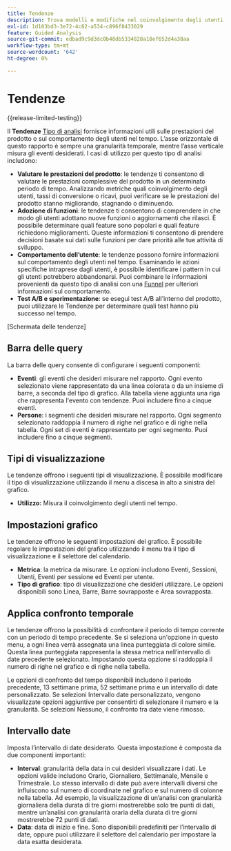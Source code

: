 ```yaml
---
title: Tendenze
description: Trova modelli e modifiche nel coinvolgimento degli utenti nel tempo.
exl-id: 1d103bd3-3e72-4c82-a534-c896f8433029
feature: Guided Analysis
source-git-commit: edbad9c9d3dc0b48db5334828a18ef652d4a38aa
workflow-type: tm+mt
source-wordcount: '642'
ht-degree: 0%

---
```


# Tendenze

{{release-limited-testing}}

Il **Tendenze** [Tipo di analisi](overview.md) fornisce informazioni utili sulle prestazioni del prodotto o sul comportamento degli utenti nel tempo. L’asse orizzontale di questo rapporto è sempre una granularità temporale, mentre l’asse verticale misura gli eventi desiderati. I casi di utilizzo per questo tipo di analisi includono:

* **Valutare le prestazioni del prodotto**: le tendenze ti consentono di valutare le prestazioni complessive del prodotto in un determinato periodo di tempo. Analizzando metriche quali coinvolgimento degli utenti, tassi di conversione o ricavi, puoi verificare se le prestazioni del prodotto stanno migliorando, stagnando o diminuendo.
* **Adozione di funzioni**: le tendenze ti consentono di comprendere in che modo gli utenti adottano nuove funzioni o aggiornamenti che rilasci. È possibile determinare quali feature sono popolari e quali feature richiedono miglioramenti. Queste informazioni ti consentono di prendere decisioni basate sui dati sulle funzioni per dare priorità alle tue attività di sviluppo.
* **Comportamento dell’utente**: le tendenze possono fornire informazioni sul comportamento degli utenti nel tempo. Esaminando le azioni specifiche intraprese dagli utenti, è possibile identificare i pattern in cui gli utenti potrebbero abbandonarsi. Puoi combinare le informazioni provenienti da questo tipo di analisi con una [Funnel](funnel.md) per ulteriori informazioni sul comportamento.
* **Test A/B e sperimentazione**: se esegui test A/B all’interno del prodotto, puoi utilizzare le Tendenze per determinare quali test hanno più successo nel tempo.

[Schermata delle tendenze]

## Barra delle query

La barra delle query consente di configurare i seguenti componenti:

* **Eventi**: gli eventi che desideri misurare nel rapporto. Ogni evento selezionato viene rappresentato da una linea colorata o da un insieme di barre, a seconda del tipo di grafico. Alla tabella viene aggiunta una riga che rappresenta l&#39;evento con tendenze. Puoi includere fino a cinque eventi.
* **Persone**: i segmenti che desideri misurare nel rapporto. Ogni segmento selezionato raddoppia il numero di righe nel grafico e di righe nella tabella. Ogni set di eventi è rappresentato per ogni segmento. Puoi includere fino a cinque segmenti.

## Tipi di visualizzazione

Le tendenze offrono i seguenti tipi di visualizzazione. È possibile modificare il tipo di visualizzazione utilizzando il menu a discesa in alto a sinistra del grafico.

* **Utilizzo:** Misura il coinvolgimento degli utenti nel tempo.

## Impostazioni grafico

Le tendenze offrono le seguenti impostazioni del grafico. È possibile regolare le impostazioni del grafico utilizzando il menu tra il tipo di visualizzazione e il selettore del calendario.

* **Metrica**: la metrica da misurare. Le opzioni includono Eventi, Sessioni, Utenti, Eventi per sessione ed Eventi per utente.
* **Tipo di grafico**: tipo di visualizzazione che desideri utilizzare. Le opzioni disponibili sono Linea, Barre, Barre sovrapposte e Area sovrapposta.

## Applica confronto temporale

Le tendenze offrono la possibilità di confrontare il periodo di tempo corrente con un periodo di tempo precedente. Se si seleziona un&#39;opzione in questo menu, a ogni linea verrà assegnata una linea punteggiata di colore simile. Questa linea punteggiata rappresenta la stessa metrica nell’intervallo di date precedente selezionato. Impostando questa opzione si raddoppia il numero di righe nel grafico e di righe nella tabella.

Le opzioni di confronto del tempo disponibili includono il periodo precedente, 13 settimane prima, 52 settimane prima e un intervallo di date personalizzato. Se selezioni Intervallo date personalizzato, vengono visualizzate opzioni aggiuntive per consentirti di selezionare il numero e la granularità. Se selezioni Nessuno, il confronto tra date viene rimosso.

## Intervallo date

Imposta l’intervallo di date desiderato. Questa impostazione è composta da due componenti importanti:

* **Interval**: granularità della data in cui desideri visualizzare i dati. Le opzioni valide includono Orario, Giornaliero, Settimanale, Mensile e Trimestrale. Lo stesso intervallo di date può avere intervalli diversi che influiscono sul numero di coordinate nel grafico e sul numero di colonne nella tabella. Ad esempio, la visualizzazione di un’analisi con granularità giornaliera della durata di tre giorni mostrerebbe solo tre punti di dati, mentre un’analisi con granularità oraria della durata di tre giorni mostrerebbe 72 punti di dati.
* **Data**: data di inizio e fine. Sono disponibili predefiniti per l’intervallo di date, oppure puoi utilizzare il selettore del calendario per impostare la data esatta desiderata.
